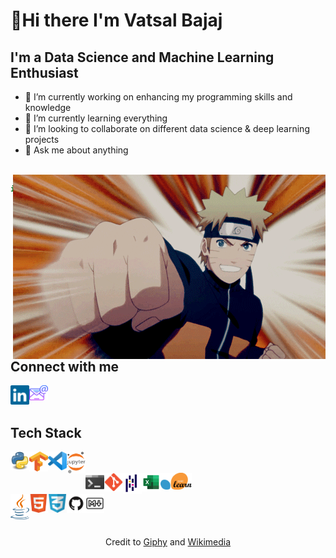 # 👋Hi there I'm Vatsal Bajaj

## I'm a Data Science and Machine Learning Enthusiast

- 🔭 I’m currently working on enhancing my programming skills and knowledge
- 🌱 I’m currently learning everything
- 👯 I’m looking to collaborate on different data science & deep learning projects
- 💬 Ask me about anything

<br>

<div aling="right">
<img align="right" alt="Naruto hi with a fist" width="500px" src="assests/giphy (3).gif" />
</div>

```python
if __name__ == "__main__":
    while(alive, 😀):
        eat(🍴)
        sleep(😴)
        code(👨‍💻)
```
<br>

## Connect with me
<a href="https://linkedin.com/in/vatsalbajaj">
    <img align="left" alt="LinkedIn" width="30px" src="assests/linkedin.svg" />
</a>
<a href="mailto:vatsalb61@gmail.com">
    <img align="left" alt="Email" width="30px" src="assests/mail.png" />
</a>

<br>
<br>

## Tech Stack
<img align="left" alt="Python" width="30px" src="assests/python.png" />
<img align="left" alt="Tensorflow" width="30px" src="assests/tensorflow.png" />
<img align="left" alt="VSCode" width="30px" src="assests/vscode.png" />
<img align="left" alt="Jupyter" width="30px" src="assests/jupy.png" />
<br>
<br>
<img align="left" alt="Windows Terminal" width="30px" src="assests/winterm.png" />
<img align="left" alt="Git" width="30px" src="assests/Git.png" />
<img align="left" alt="Pandas Library" width="30px" src="assests/pandas.png" />
<img align="left" alt="Excel" width="30px" src="assests/excel.png" />
<img align="left" alt="Sci-kit Learn" width="50px" src="assests/sklearn.png" />
<br>
<br>
<img align="left" alt="Java" width="30px" src="assests/java.png" />
<img align="left" alt="HTML" width="30px" src="assests/html.png" />
<img align="left" alt="CSS" width="30px" src="assests/css.png" />
<img align="left" alt="Github" width="30px" src="assests/github.png" />
<img align="left" alt="Markdown" width="30px" src="assests/markdown.png" />

<br>
<br>
<br>
<br>
<div style="text-align: center"> 
Credit to <a href="giphy.com">Giphy</a> and <a href="https://www.wikimedia.org/">Wikimedia</a>
</div>
